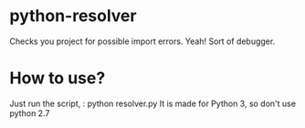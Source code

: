 # python-resolver
Checks you project for possible import errors.
Yeah! Sort of debugger.

# How to use?
Just run the script, : python resolver.py
It is made for Python 3, so don't use python 2.7
